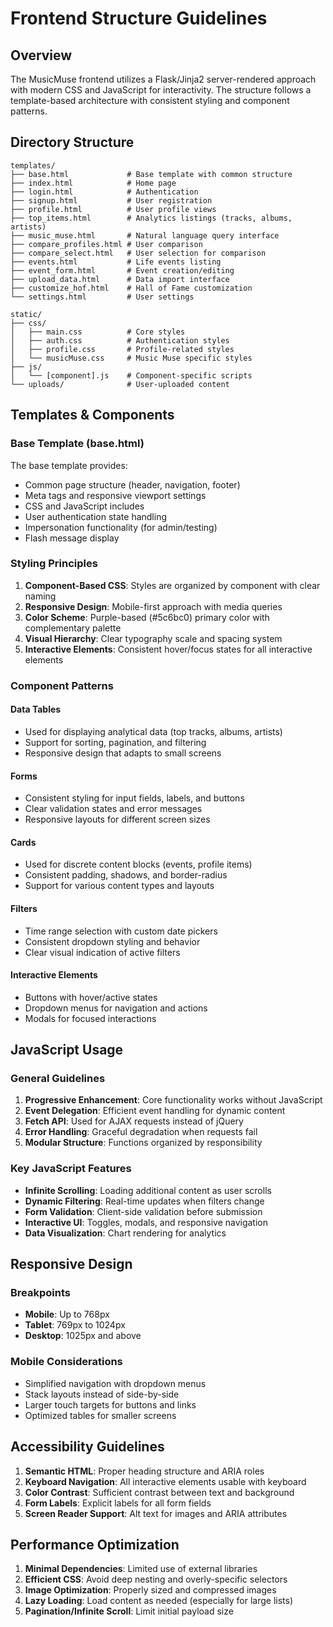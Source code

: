# Frontend Structure Guidelines

## Overview

The MusicMuse frontend utilizes a Flask/Jinja2 server-rendered approach with modern CSS and JavaScript for interactivity. The structure follows a template-based architecture with consistent styling and component patterns.

## Directory Structure

```
templates/
├── base.html             # Base template with common structure
├── index.html            # Home page
├── login.html            # Authentication
├── signup.html           # User registration
├── profile.html          # User profile views
├── top_items.html        # Analytics listings (tracks, albums, artists)
├── music_muse.html       # Natural language query interface
├── compare_profiles.html # User comparison
├── compare_select.html   # User selection for comparison
├── events.html           # Life events listing
├── event_form.html       # Event creation/editing
├── upload_data.html      # Data import interface
├── customize_hof.html    # Hall of Fame customization
└── settings.html         # User settings

static/
├── css/
│   ├── main.css          # Core styles
│   ├── auth.css          # Authentication styles
│   ├── profile.css       # Profile-related styles
│   └── musicMuse.css     # Music Muse specific styles
├── js/
│   └── [component].js    # Component-specific scripts
└── uploads/              # User-uploaded content
```

## Templates & Components

### Base Template (base.html)

The base template provides:
- Common page structure (header, navigation, footer)
- Meta tags and responsive viewport settings
- CSS and JavaScript includes
- User authentication state handling
- Impersonation functionality (for admin/testing)
- Flash message display

### Styling Principles

1. **Component-Based CSS**: Styles are organized by component with clear naming
2. **Responsive Design**: Mobile-first approach with media queries
3. **Color Scheme**: Purple-based (#5c6bc0) primary color with complementary palette
4. **Visual Hierarchy**: Clear typography scale and spacing system
5. **Interactive Elements**: Consistent hover/focus states for all interactive elements

### Component Patterns

#### Data Tables
- Used for displaying analytical data (top tracks, albums, artists)
- Support for sorting, pagination, and filtering
- Responsive design that adapts to small screens

#### Forms
- Consistent styling for input fields, labels, and buttons
- Clear validation states and error messages
- Responsive layouts for different screen sizes

#### Cards
- Used for discrete content blocks (events, profile items)
- Consistent padding, shadows, and border-radius
- Support for various content types and layouts

#### Filters
- Time range selection with custom date pickers
- Consistent dropdown styling and behavior
- Clear visual indication of active filters

#### Interactive Elements
- Buttons with hover/active states
- Dropdown menus for navigation and actions
- Modals for focused interactions

## JavaScript Usage

### General Guidelines

1. **Progressive Enhancement**: Core functionality works without JavaScript
2. **Event Delegation**: Efficient event handling for dynamic content
3. **Fetch API**: Used for AJAX requests instead of jQuery
4. **Error Handling**: Graceful degradation when requests fail
5. **Modular Structure**: Functions organized by responsibility

### Key JavaScript Features

- **Infinite Scrolling**: Loading additional content as user scrolls
- **Dynamic Filtering**: Real-time updates when filters change
- **Form Validation**: Client-side validation before submission
- **Interactive UI**: Toggles, modals, and responsive navigation
- **Data Visualization**: Chart rendering for analytics

## Responsive Design

### Breakpoints

- **Mobile**: Up to 768px
- **Tablet**: 769px to 1024px
- **Desktop**: 1025px and above

### Mobile Considerations

- Simplified navigation with dropdown menus
- Stack layouts instead of side-by-side
- Larger touch targets for buttons and links
- Optimized tables for smaller screens

## Accessibility Guidelines

1. **Semantic HTML**: Proper heading structure and ARIA roles
2. **Keyboard Navigation**: All interactive elements usable with keyboard
3. **Color Contrast**: Sufficient contrast between text and background
4. **Form Labels**: Explicit labels for all form fields
5. **Screen Reader Support**: Alt text for images and ARIA attributes

## Performance Optimization

1. **Minimal Dependencies**: Limited use of external libraries
2. **Efficient CSS**: Avoid deep nesting and overly-specific selectors
3. **Image Optimization**: Properly sized and compressed images
4. **Lazy Loading**: Load content as needed (especially for large lists)
5. **Pagination/Infinite Scroll**: Limit initial payload size
